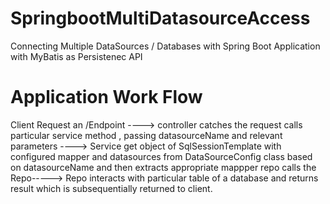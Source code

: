 # SpringbootMultiDatasourceAccess

Connecting Multiple DataSources / Databases with Spring Boot Application with MyBatis as Persistenec API

# Application Work Flow

Client Request an /Endpoint   ---->   controller catches the request calls particular service method , passing datasourceName and relevant parameters ----> Service get object of SqlSessionTemplate with configured mapper and datasources from DataSourceConfig class based on datasourceName and then extracts appropriate mappper repo calls the Repo-----> Repo interacts with particular table of a database and returns result which is subsequentially returned to client.

